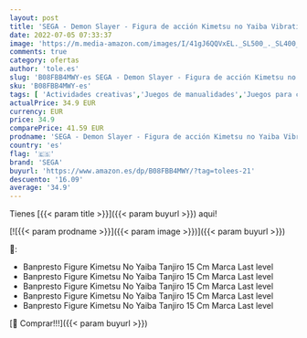 ```yaml
---
layout: post
title: 'SEGA - Demon Slayer - Figura de acción Kimetsu no Yaiba Vibration Stars - Tanjiro Kamado - 15cm'
date: 2022-07-05 07:33:37
image: 'https://m.media-amazon.com/images/I/41gJ6QQVxEL._SL500_._SL400_.jpg'
comments: true
category: ofertas
author: 'tole.es'
slug: 'B08FBB4MWY-es SEGA - Demon Slayer - Figura de acción Kimetsu no Yaiba...'
sku: 'B08FBB4MWY-es'
tags: [ 'Actividades creativas','Juegos de manualidades','Juegos para crear joyas','Juguetes','Juguetes y juegos','Muñecos y figuras','Muñecos y figuras de acción','Videojuegos','sega','🇪🇸', ]
actualPrice: 34.9 EUR
currency: EUR
price: 34.9
comparePrice: 41.59 EUR
prodname: 'SEGA - Demon Slayer - Figura de acción Kimetsu no Yaiba Vibration Stars - Tanjiro Kamado - 15cm'
country: 'es'
flag: '🇪🇸'
brand: 'SEGA'
buyurl: 'https://www.amazon.es/dp/B08FBB4MWY/?tag=tolees-21'
descuento: '16.09'
average: '34.9'
---
```


Tienes [{{< param title >}}]({{< param buyurl >}}) aqui!

[![{{< param prodname >}}]({{< param image >}})]({{< param buyurl >}})

🔎:

- Banpresto Figure Kimetsu No Yaiba Tanjiro 15 Cm Marca Last level
- Banpresto Figure Kimetsu No Yaiba Tanjiro 15 Cm Marca Last level
- Banpresto Figure Kimetsu No Yaiba Tanjiro 15 Cm Marca Last level
- Banpresto Figure Kimetsu No Yaiba Tanjiro 15 Cm Marca Last level
- Banpresto Figure Kimetsu No Yaiba Tanjiro 15 Cm Marca Last level

[🛒 Comprar!!!]({{< param buyurl >}})
